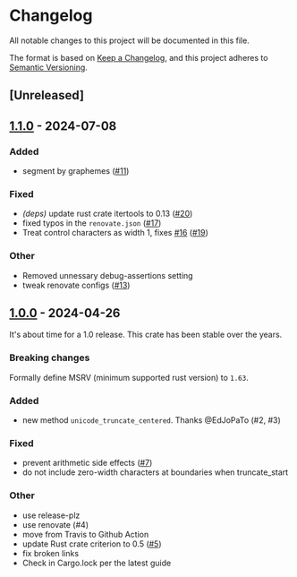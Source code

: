 # Changelog
All notable changes to this project will be documented in this file.

The format is based on [Keep a Changelog](https://keepachangelog.com/en/1.0.0/),
and this project adheres to [Semantic Versioning](https://semver.org/spec/v2.0.0.html).

## [Unreleased]

## [1.1.0](https://github.com/Aetf/unicode-truncate/compare/v1.0.0...v1.1.0) - 2024-07-08

### Added
- segment by graphemes ([#11](https://github.com/Aetf/unicode-truncate/pull/11))

### Fixed
- *(deps)* update rust crate itertools to 0.13 ([#20](https://github.com/Aetf/unicode-truncate/pull/20))
- fixed typos in the `renovate.json` ([#17](https://github.com/Aetf/unicode-truncate/pull/17))
- Treat control characters as width 1, fixes [#16](https://github.com/Aetf/unicode-truncate/pull/16) ([#19](https://github.com/Aetf/unicode-truncate/pull/19))

### Other
- Removed unnessary debug-assertions setting
- tweak renovate configs ([#13](https://github.com/Aetf/unicode-truncate/pull/13))

## [1.0.0](https://github.com/Aetf/unicode-truncate/compare/v0.2.0...v1.0.0) - 2024-04-26

It's about time for a 1.0 release. This crate has been stable over the years.

### Breaking changes
Formally define MSRV (minimum supported rust version) to `1.63`.

### Added
- new method `unicode_truncate_centered`. Thanks @EdJoPaTo (#2, #3)

### Fixed
- prevent arithmetic side effects ([#7](https://github.com/Aetf/unicode-truncate/pull/7))
- do not include zero-width characters at boundaries when truncate_start

### Other
- use release-plz
- use renovate (#4)
- move from Travis to Github Action
- update Rust crate criterion to 0.5 ([#5](https://github.com/Aetf/unicode-truncate/pull/5))
- fix broken links
- Check in Cargo.lock per the latest guide
